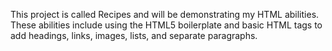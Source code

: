 This project is called Recipes and will be demonstrating my HTML abilities. These abilities include using the HTML5 boilerplate and basic HTML tags to add headings, links, images, lists, and separate paragraphs.
